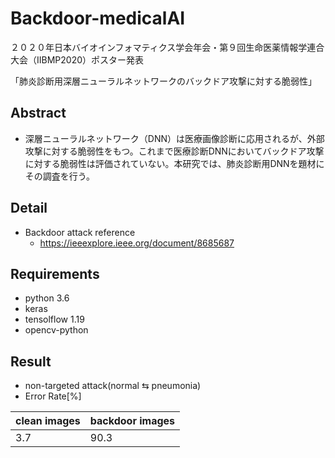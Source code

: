 # Backdoor-medicalAI
２０２０年日本バイオインフォマティクス学会年会・第９回生命医薬情報学連合大会（IIBMP2020）ポスター発表

「肺炎診断用深層ニューラルネットワークのバックドア攻撃に対する脆弱性」

## Abstract
- 深層ニューラルネットワーク（DNN）は医療画像診断に応用されるが、外部攻撃に対する脆弱性をもつ。これまで医療診断DNNにおいてバックドア攻撃に対する脆弱性は評価されていない。本研究では、肺炎診断用DNNを題材にその調査を行う。

## Detail
- Backdoor attack reference
   - https://ieeexplore.ieee.org/document/8685687

## Requirements
- python 3.6
- keras 
- tensolflow 1.19
- opencv-python

## Result
- non-targeted attack(normal ⇆ pneumonia)
- Error Rate[%]

|       clean images     |     backdoor images    | 
| ---------------------- | ---------------------- |
|           3.7          |          90.3          |




